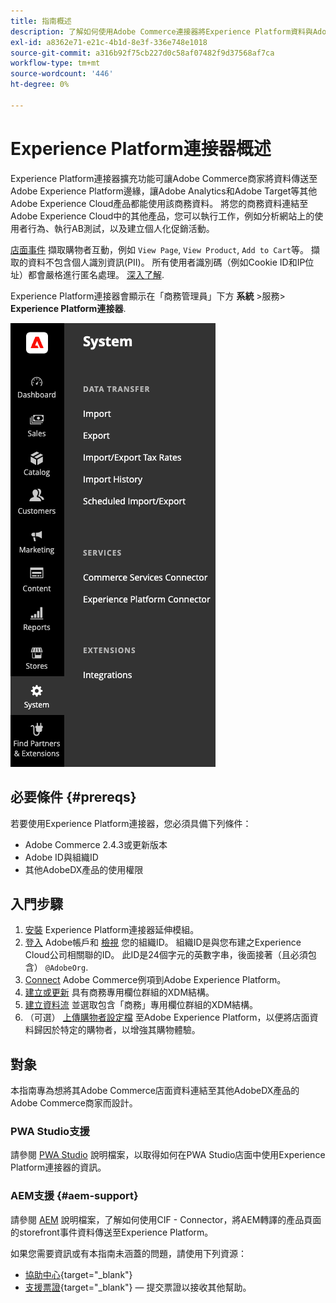 ```yaml
---
title: 指南概述
description: 了解如何使用Adobe Commerce連接器將Experience Platform資料與Adobe Experience Platform整合。
exl-id: a8362e71-e21c-4b1d-8e3f-336e748e1018
source-git-commit: a316b92f75cb227d0c58af07482f9d37568af7ca
workflow-type: tm+mt
source-wordcount: '446'
ht-degree: 0%

---
```


# Experience Platform連接器概述

Experience Platform連接器擴充功能可讓Adobe Commerce商家將資料傳送至Adobe Experience Platform邊緣，讓Adobe Analytics和Adobe Target等其他Adobe Experience Cloud產品都能使用該商務資料。 將您的商務資料連結至Adobe Experience Cloud中的其他產品，您可以執行工作，例如分析網站上的使用者行為、執行AB測試，以及建立個人化促銷活動。

[店面事件](events.md) 擷取購物者互動，例如 `View Page`, `View Product`, `Add to Cart`等。 擷取的資料不包含個人識別資訊(PII)。 所有使用者識別碼（例如Cookie ID和IP位址）都會嚴格進行匿名處理。 [深入了解](https://www.adobe.com/privacy/experience-cloud.html).

Experience Platform連接器會顯示在「商務管理員」下方 **系統** >服務> **Experience Platform連接器**.

![Experience Platform連接器擴充功能管理檢視](assets/epc-adminui.png)

## 必要條件 {#prereqs}

若要使用Experience Platform連接器，您必須具備下列條件：

- Adobe Commerce 2.4.3或更新版本
- Adobe ID與組織ID
- 其他AdobeDX產品的使用權限

## 入門步驟

1. [安裝](install.md) Experience Platform連接器延伸模組。
1. [登入](https://helpx.adobe.com/manage-account/using/access-adobe-id-account.html) Adobe帳戶和 [檢視](https://experienceleague.adobe.com/docs/core-services/interface/administration/organizations.html?lang=en#concept_EA8AEE5B02CF46ACBDAD6A8508646255) 您的組織ID。 組織ID是與您布建之Experience Cloud公司相關聯的ID。 此ID是24個字元的英數字串，後面接著（且必須包含） `@AdobeOrg`.
1. [Connect](connect-data.md) Adobe Commerce例項到Adobe Experience Platform。
1. [建立或更新](update-xdm.md) 具有商務專用欄位群組的XDM結構。
1. [建立資料流](https://experienceleague.adobe.com/docs/experience-platform/edge/datastreams/overview.html?lang=en) 並選取包含「商務」專用欄位群組的XDM結構。
1. （可選） [上傳購物者設定檔](profile.md) 至Adobe Experience Platform，以便將店面資料歸因於特定的購物者，以增強其購物體驗。

## 對象

本指南專為想將其Adobe Commerce店面資料連結至其他AdobeDX產品的Adobe Commerce商家而設計。

### PWA Studio支援

請參閱 [PWA Studio](https://developer.adobe.com/commerce/pwa-studio/integrations/adobe-commerce/aep/) 說明檔案，以取得如何在PWA Studio店面中使用Experience Platform連接器的資訊。

### AEM支援 {#aem-support}

請參閱 [AEM](https://experienceleague.adobe.com/docs/experience-manager-cloud-service/content/content-and-commerce/integrations/aep.html) 說明檔案，了解如何使用CIF - Connector，將AEM轉譯的產品頁面的storefront事件資料傳送至Experience Platform。

如果您需要資訊或有本指南未涵蓋的問題，請使用下列資源：

- [協助中心](https://experienceleague.adobe.com/docs/commerce-knowledge-base/kb/overview.html){target=&quot;_blank&quot;}
- [支援票證](https://experienceleague.adobe.com/docs/commerce-knowledge-base/kb/help-center-guide/magento-help-center-user-guide.html#submit-ticket){target=&quot;_blank&quot;} — 提交票證以接收其他幫助。
